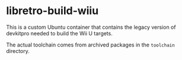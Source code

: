 # libretro-build-wiiu

This is a custom Ubuntu container that contains the legacy version of
devkitpro needed to build the Wii U targets.

The actual toolchain comes from archived packages in the `toolchain` directory.
